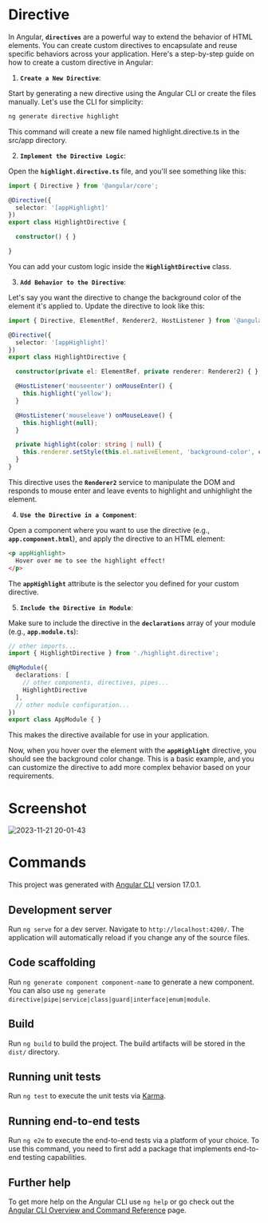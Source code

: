 # Directive

In Angular, **`directives`** are a powerful way to extend the behavior of HTML elements. You can create custom directives to encapsulate and reuse specific behaviors across your application. Here's a step-by-step guide on how to create a custom directive in Angular:

1. **`Create a New Directive`**:
   
Start by generating a new directive using the Angular CLI or create the files manually. Let's use the CLI for simplicity:

```bash
ng generate directive highlight
```

This command will create a new file named highlight.directive.ts in the src/app directory.

2. **`Implement the Directive Logic`**:

Open the **`highlight.directive.ts`** file, and you'll see something like this:

```typescript
import { Directive } from '@angular/core';

@Directive({
  selector: '[appHighlight]'
})
export class HighlightDirective {

  constructor() { }

}
```

You can add your custom logic inside the **`HighlightDirective`** class.

3. **`Add Behavior to the Directive`**:

Let's say you want the directive to change the background color of the element it's applied to. Update the directive to look like this:

```typescript
import { Directive, ElementRef, Renderer2, HostListener } from '@angular/core';

@Directive({
  selector: '[appHighlight]'
})
export class HighlightDirective {

  constructor(private el: ElementRef, private renderer: Renderer2) { }

  @HostListener('mouseenter') onMouseEnter() {
    this.highlight('yellow');
  }

  @HostListener('mouseleave') onMouseLeave() {
    this.highlight(null);
  }

  private highlight(color: string | null) {
    this.renderer.setStyle(this.el.nativeElement, 'background-color', color);
  }
}
```

This directive uses the **`Renderer2`** service to manipulate the DOM and responds to mouse enter and leave events to highlight and unhighlight the element.

4. **`Use the Directive in a Component`**:

Open a component where you want to use the directive (e.g., **`app.component.html`**), and apply the directive to an HTML element:

```html
<p appHighlight>
  Hover over me to see the highlight effect!
</p>
```

The **`appHighlight`** attribute is the selector you defined for your custom directive.

5. **`Include the Directive in Module`**:

Make sure to include the directive in the **`declarations`** array of your module (e.g., **`app.module.ts`**):

```typescript
// other imports...
import { HighlightDirective } from './highlight.directive';

@NgModule({
  declarations: [
    // other components, directives, pipes...
    HighlightDirective
  ],
  // other module configuration...
})
export class AppModule { }
```

This makes the directive available for use in your application.

Now, when you hover over the element with the **`appHighlight`** directive, you should see the background color change. This is a basic example, and you can customize the directive to add more complex behavior based on your requirements.

# Screenshot

![2023-11-21 20-01-43](https://github.com/codewithelmor/Angular-Directive/assets/44918452/a67477e8-b72d-4b68-b7cf-2ebc13318561)

# Commands

This project was generated with [Angular CLI](https://github.com/angular/angular-cli) version 17.0.1.

## Development server

Run `ng serve` for a dev server. Navigate to `http://localhost:4200/`. The application will automatically reload if you change any of the source files.

## Code scaffolding

Run `ng generate component component-name` to generate a new component. You can also use `ng generate directive|pipe|service|class|guard|interface|enum|module`.

## Build

Run `ng build` to build the project. The build artifacts will be stored in the `dist/` directory.

## Running unit tests

Run `ng test` to execute the unit tests via [Karma](https://karma-runner.github.io).

## Running end-to-end tests

Run `ng e2e` to execute the end-to-end tests via a platform of your choice. To use this command, you need to first add a package that implements end-to-end testing capabilities.

## Further help

To get more help on the Angular CLI use `ng help` or go check out the [Angular CLI Overview and Command Reference](https://angular.io/cli) page.
